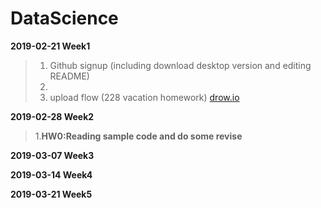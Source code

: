 # DataScience

**2019-02-21 Week1**

>1. Github signup (including download desktop version and editing README)
>2. 
>3. upload flow (228 vacation homework)
>[drow.io](http://www.drow.io)

**2019-02-28 Week2**
>1.__HW0:Reading sample code and do some revise__

**2019-03-07 Week3**

**2019-03-14 Week4**

**2019-03-21 Week5**